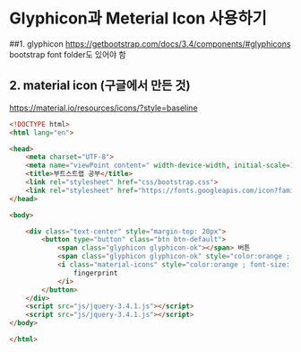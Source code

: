 # Glyphicon과 Meterial Icon 사용하기

##1. glyphicon
https://getbootstrap.com/docs/3.4/components/#glyphicons
<br> bootstrap font folder도 있어야 함

## 2. material icon (구글에서 만든 것)
https://material.io/resources/icons/?style=baseline


```html
<!DOCTYPE html>
<html lang="en">

<head>
    <meta charset="UTF-8">
    <meta name="viewPoint content=" width-device-width, initial-scale=1">
    <title>부트스트랩 공부</title>
    <link rel="stylesheet" href="css/bootstrap.css">
    <link rel="stylesheet" href="https://fonts.googleapis.com/icon?family=Material+Icons">
</head>

<body>

    <div class="text-center" style="margin-top: 20px">
        <button type="button" class="btn btn-default">
            <span class="glyphicon glyphicon-ok"></span> 버튼
            <span class="glyphicon glyphicon-ok" style="color:orange ; font-size: 100px"></span>
            <i class="material-icons" style="color:orange ; font-size: 100px">
                fingerprint
            </i>
        </button>
    </div>
    <script src="js/jquery-3.4.1.js"></script>
    <script src="js/jquery-3.4.1.js"></script>
</body>

</html>
```
